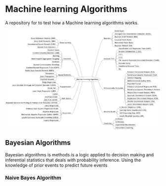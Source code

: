 # Machine learning Algorithms

A repository for to test how a Machine learning algorithms works.

![Machine Learning algorithms](machinelearningalgorithms.png)

## Bayesian Algorithms

Bayesian algorithms is methods is a logic applied to decision making and inferential statistics that deals with probability inference. Using the knowledge of prior events to predict future events

### Naive Bayes Algorithm

